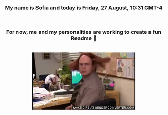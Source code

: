 


<div align="center">
<h3 >My name is Sofia and today is Friday, 27 August, 10:31 GMT-4</h3><br>
<h3 >For now, me and my personalities are working to create a fun Readme 👋
</h3><br>
<img src='img/dwight.gif' alt='working...'/>
</div>
